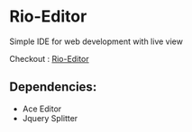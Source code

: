 Rio-Editor
==========

Simple IDE for web development with live view

Checkout : [Rio-Editor](http://earl93.github.io/Rio-Editor/)

Dependencies:
----------
   * Ace Editor
   * Jquery Splitter
